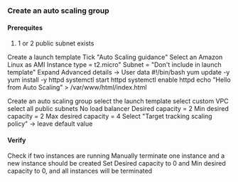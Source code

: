 ### Create an auto scaling group

#### Prerequites

1. 1 or 2 public subnet exists

Create a launch template
  Tick "Auto Scaling guidance"
  Select an Amazon Linux as AMI
  Instance type = t2.micro"
  Subnet = "Don't include in launch template"
  Expand Advanced details -> User data
    #!/bin/bash
    yum update -y
    yum install -y httpd
    systemctl start httpd
    systemctl enable httpd
    echo "Hello from Auto Scaling" > /var/www/html/index.html

Create an auto scaling group
   select the launch template
   select custom VPC
   select all public subnets
   No load balancer
   Desired capacity = 2
   Min desired capacity = 2
   Max desired capacity = 4
   Select "Target tracking scaling policy" -> leave default value
   
#### Verify

Check if two instances are running
Manually terminate one instance and a new instance should be created 
Set Desired capacity to 0 and Min desired capacity to 0, and all instances will be terminated
